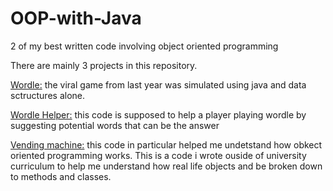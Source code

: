 # OOP-with-Java
2 of my best written code involving object oriented programming

There are mainly 3 projects in this repository.

<ins>Wordle:</ins> the viral game from last year was simulated using java and data sctructures alone.

<u>Wordle Helper:</u> this code is supposed to help a player playing wordle by suggesting potential words that can be the answer

<u>Vending machine:</u> this code in particular helped me undetstand how obkect oriented programming works. This is a code i wrote ouside of university curriculum to help me understand how real life objects and be broken down to methods and classes.
